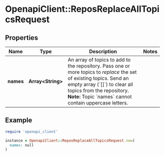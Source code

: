 # OpenapiClient::ReposReplaceAllTopicsRequest

## Properties

| Name | Type | Description | Notes |
| ---- | ---- | ----------- | ----- |
| **names** | **Array&lt;String&gt;** | An array of topics to add to the repository. Pass one or more topics to _replace_ the set of existing topics. Send an empty array (&#x60;[]&#x60;) to clear all topics from the repository. **Note:** Topic &#x60;names&#x60; cannot contain uppercase letters. |  |

## Example

```ruby
require 'openapi_client'

instance = OpenapiClient::ReposReplaceAllTopicsRequest.new(
  names: null
)
```

